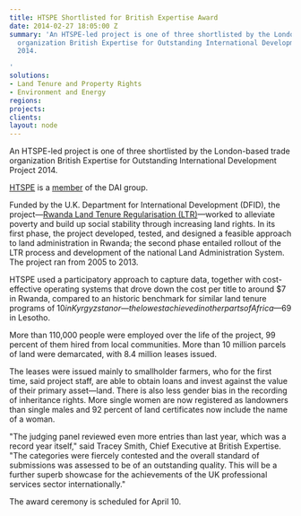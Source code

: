 ```yaml
---
title: HTSPE Shortlisted for British Expertise Award
date: 2014-02-27 18:05:00 Z
summary: 'An HTSPE-led project is one of three shortlisted by the London-based trade
  organization British Expertise for Outstanding International Development Project
  2014.

'
solutions:
- Land Tenure and Property Rights
- Environment and Energy
regions: 
projects: 
clients: 
layout: node
---
```


An HTSPE-led project is one of three shortlisted by the London-based trade organization British Expertise for Outstanding International Development Project 2014.

[HTSPE][1] is a [member][2] of the DAI group.

Funded by the U.K. Department for International Development (DFID), the project—[Rwanda Land Tenure Regularisation (LTR)][3]—worked to alleviate poverty and build up social stability through increasing land rights. In its first phase, the project developed, tested, and designed a feasible approach to land administration in Rwanda; the second phase entailed rollout of the LTR process and development of the national Land Administration System. The project ran from 2005 to 2013.

HTSPE used a participatory approach to capture data, together with cost-effective operating systems that drove down the cost per title to around $7 in Rwanda, compared to an historic benchmark for similar land tenure programs of $10 in Kyrgyzstan or—the lowest achieved in other parts of Africa—$69 in Lesotho.

More than 110,000 people were employed over the life of the project, 99 percent of them hired from local communities. More than 10 million parcels of land were demarcated, with 8.4 million leases issued.

The leases were issued mainly to smallholder farmers, who for the first time, said project staff, are able to obtain loans and invest against the value of their primary asset—land. There is also less gender bias in the recording of inheritance rights. More single women are now registered as landowners than single males and 92 percent of land certificates now include the name of a woman.

 "The judging panel reviewed even more entries than last year, which was a record year itself," said Tracey Smith, Chief Executive at British Expertise. "The categories were fiercely contested and the overall standard of submissions was assessed to be of an outstanding quality. This will be a further superb showcase for the achievements of the UK professional services sector internationally."

The award ceremony is scheduled for April 10.

[1]: http://www.htspe.com/
[2]: /news/dai-joins-forces-international-development-consultancy-htspe-ltd
[3]: http://dai.com/our-work/projects/rwanda-support-land-tenure-regularisation
